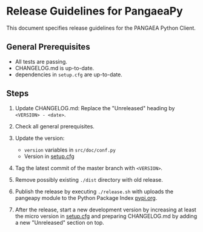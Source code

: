 # Release Guidelines for PangaeaPy

This document specifies release guidelines for the PANGAEA Python Client.

## General Prerequisites

* All tests are passing.
* CHANGELOG.md is up-to-date.
* dependencies in `setup.cfg` are up-to-date.

## Steps

1. Update CHANGELOG.md: Replace the "Unreleased" heading by `<VERSION> - <date>`.

2. Check all general prerequisites.

3. Update the version:
   - `version` variables in `src/doc/conf.py`
   - Version in [setup.cfg](./setup.cfg)
   
4. Tag the latest commit of the master branch with `<VERSION>`.

5. Remove possibly existing `./dist` directory with old release.

6. Publish the release by executing `./release.sh` with uploads the pangeapy
   module to the Python Package Index [pypi.org](https://pypi.org).

7. After the release, start a new development version by increasing at least the
    micro version in [setup.cfg](./setup.cfg) and preparing CHANGELOG.md by
    adding a new "Unreleased" section on top.
